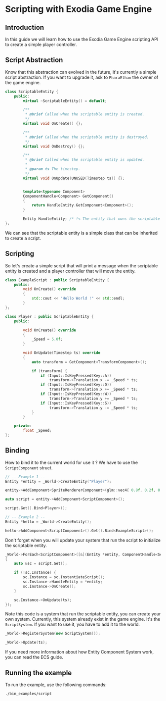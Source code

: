 # Scripting with Exodia Game Engine

## Introduction

In this guide we will learn how to use the Exodia Game Engine scripting API to create a simple player controller.

## Script Abstraction

Know that this abstraction can evolved in the future, it's currently a simple script abstraction.
If you want to upgrade it, ask to `PharaEthan` the owner of the game engine.

```c++
class ScriptableEntity {
    public:
        virtual ~ScriptableEntity() = default; 

        /**
         * @brief Called when the scriptable entity is created.
         */
        virtual void OnCreate() {};

        /**
         * @brief Called when the scriptable entity is destroyed.
         */
        virtual void OnDestroy() {};

        /**
         * @brief Called when the scriptable entity is updated.
         *
         * @param ts The timestep.
         */
        virtual void OnUpdate(UNUSED(Timestep ts)) {};


        template<typename Component>
        ComponentHandle<Component> GetComponent()
        {
            return HandleEntity.GetComponent<Component>();
        }

        Entity HandleEntity; /* !< The entity that owns the scriptable entity. */
};
```

We can see that the scriptable entity is a simple class that can be inherited to create a script.

## Scripting

So let's create a simple script that will print a message when the scriptable entity is created and a player controller that will move the entity.

```c++
class ExampleScript : public ScriptableEntity {
    public:
        void OnCreate() override
        {
            std::cout << "Hello World !" << std::endl;
        }
};

class Player : public ScriptableEntity {
    public:

        void OnCreate() override
        {
            _Speed = 5.0f;
        }

        void OnUpdate(Timestep ts) override
        {
            auto transform = GetComponent<TransformComponent>();

            if (transform) {
                if (Input::IsKeyPressed(Key::A))
                    transform->Translation.x -= _Speed * ts;
                if (Input::IsKeyPressed(Key::D))
                    transform->Translation.x += _Speed * ts;
                if (Input::IsKeyPressed(Key::W))
                    transform->Translation.y += _Speed * ts;
                if (Input::IsKeyPressed(Key::S))
                    transform->Translation.y -= _Speed * ts;
            }
        }

    private:
        float _Speed;
};
```

## Binding

How to bind it to the current world for use it ?
We have to use the `ScriptComponent` struct.

```c++
// -- Example 1 --
Entity *entity = _World->CreateEntity("Player");

entity->AddComponent<SpriteRendererComponent>(glm::vec4{ 0.8f, 0.2f, 0.3f, 1.0f });

auto script = entity->AddComponent<ScriptComponent>();

script.Get().Bind<Player>();

// -- Example 2 --
Entity *hello = _World->CreateEntity();

hello->AddComponent<ScriptComponent>().Get().Bind<ExampleScript>();
```

Don't forget when you will update your system that run the script to initialize the scriptable entity.

```c++
_World->ForEach<ScriptComponent>([&](Entity *entity, ComponentHandle<ScriptComponent> script)
{
    auto &sc = script.Get();

    if (!sc.Instance) {
        sc.Instance = sc.InstantiateScript();
        sc.Instance->HandleEntity = *entity;
        sc.Instance->OnCreate();
    }

    sc.Instance->OnUpdate(ts);
});
```

Note this code is a system that run the scriptable entity, you can create your own system.
Currently, this system already exist in the game engine. It's the `ScriptSystem`.
If you want to use it, you have to add it to the world.

```c++
_World->RegisterSystem(new ScriptSystem());

_World->Update(ts);
```

If you need more information about how Entity Component System work, you can read the ECS guide.

## Running the example

To run the example, use the following commands:

```bash
./bin_examples/script
```
